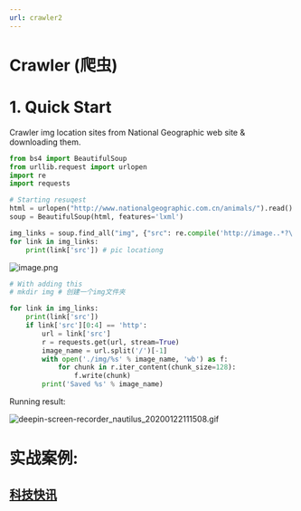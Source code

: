 ```yaml
---
url: crawler2
---
```


# Crawler (爬虫)

<a name="4xYVn"></a>
# 1. Quick Start
Crawler img location sites from National Geographic web site & downloading them. 
```python
from bs4 import BeautifulSoup
from urllib.request import urlopen
import re
import requests

# Starting resuqest
html = urlopen("http://www.nationalgeographic.com.cn/animals/").read().decode('utf-8')
soup = BeautifulSoup(html, features='lxml')

img_links = soup.find_all("img", {"src": re.compile('http://image..*?\.jpg')})
for link in img_links:
    print(link['src']) # pic locationg
```

![image.png](https://cdn.nlark.com/yuque/0/2020/png/691897/1579662530841-1686d08e-9b0c-4ae5-b004-fddf1aa54e60.png#align=left&display=inline&height=181&name=image.png&originHeight=181&originWidth=663&size=53517&status=done&style=none&width=663)<br />

```python
# With adding this
# mkdir img # 创建一个img文件夹

for link in img_links:
    print(link['src'])
    if link['src'][0:4] == 'http':
        url = link['src']
        r = requests.get(url, stream=True)
        image_name = url.split('/')[-1]
        with open('./img/%s' % image_name, 'wb') as f:
            for chunk in r.iter_content(chunk_size=128):
                f.write(chunk)
        print('Saved %s' % image_name)

```

Running result:

![deepin-screen-recorder_nautilus_20200122111508.gif](https://cdn.nlark.com/yuque/0/2020/gif/691897/1579662953089-51c2e01a-808c-4251-a500-f6df2fe0a7c3.gif#align=left&display=inline&height=384&name=deepin-screen-recorder_nautilus_20200122111508.gif&originHeight=591&originWidth=890&size=730944&status=done&style=none&width=579)<br />




<a name="FmNuL"></a>
# 实战案例:
<a name="zWSme"></a>
## [科技快讯](https://www.yuque.com/liuwenkan/tza8ge/ew3wen)
